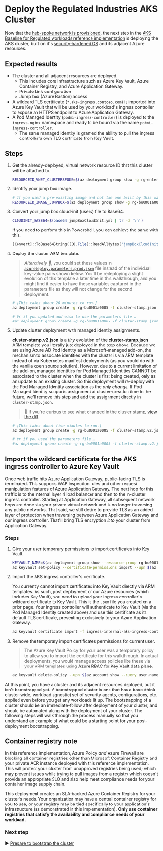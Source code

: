 # Deploy the Regulated Industries AKS Cluster

Now that the [hub-spoke network is provisioned](./08-cluster-networking.md), the next step in the [AKS Baseline for Regulated workloads reference implementation](/) is deploying the AKS cluster, built on it's [security-hardened OS](https://docs.microsoft.com/azure/aks/security-hardened-vm-host-image) and its adjacent Azure resources.

## Expected results

* The cluster and all adjacent resources are deployed.
  * This includes core infrastructure such as Azure Key Vault, Azure Container Registry, and Azure Application Gateway.
  * Private Link configuration
  * Jump box (Azure Bastion) access
* A wildcard TLS certificate (`*.aks-ingress.contoso.com`) is imported into Azure Key Vault that will be used by your workload's ingress controller to expose an HTTPS endpoint to Azure Application Gateway.
* A Pod Managed Identity (`podmi-ingress-controller`) is deployed to the `ingress-nginx` namespace and ready to be bound via the name `podmi-ingress-controller`.
  * The same managed identity is granted the ability to pull the ingress controller's own TLS certificate from Key Vault.

## Steps

1. Get the already-deployed, virtual network resource ID that this cluster will be attached to.

   ```bash
   RESOURCEID_VNET_CLUSTERSPOKE=$(az deployment group show -g rg-enterprise-networking-spokes -n spoke-BU0001A0005-01 --query properties.outputs.clusterVnetResourceId.value -o tsv)
   ```

1. Identify your jump box image.

   ```bash
   # If you used a pre-existing image and not the one built by this walk through, replace the command below with the resource id of that image.
   RESOURCEID_IMAGE_JUMPBOX=$(az deployment group show -g rg-bu0001a0005 -n CreateJumpBoxImageTemplate --query 'properties.outputs.distributedImageResourceId.value' -o tsv)
   ```

1. Convert your jump box cloud-init (users) file to Base64.

   ```bash
   CLOUDINIT_BASE64=$(base64 jumpBoxCloudInit.yml | tr -d '\n')
   ```

   If you need to perform this in Powershell, you can achieve the same with this.

   ```powershell
   [Convert]::ToBase64String([IO.File]::ReadAllBytes('jumpBoxCloudInit.yml'))
   ```

1. Deploy the cluster ARM template.

   > _Alteratively 🛑_, you could set these values in [`azuredeploy.parameters.prod.json`](../../azuredeploy.parameters.prod.json) file instead of the individual key-value pairs shown below. You'll be redeploying a slight evolution of this template a later time in this walkthrough, and you might find it easier to have these variables captured in the parameters file as they will not change for the second deployment.

   ```bash
   # [This takes about 20 minutes to run.]
   az deployment group create -g rg-bu0001a0005 -f cluster-stamp.json -p targetVnetResourceId=${RESOURCEID_VNET_CLUSTERSPOKE} clusterAdminAadGroupObjectId=${AADOBJECTID_GROUP_CLUSTERADMIN} k8sControlPlaneAuthorizationTenantId=${TENANTID_K8SRBAC} appGatewayListenerCertificate=${APP_GATEWAY_LISTENER_CERTIFICATE_BASE64} aksIngressControllerCertificate=${INGRESS_CONTROLLER_CERTIFICATE_BASE64} jumpBoxImageResourceId=${RESOURCEID_IMAGE_JUMPBOX} jumpBoxCloudInitAsBase64=${CLOUDINIT_BASE64}

   # Or if you updated and wish to use the parameters file …
   #az deployment group create -g rg-bu0001a0005 -f cluster-stamp.json -p "@azuredeploy.parameters.prod.json"
   ```

1. Update cluster deployment with managed identity assignments.

   **cluster-stamp.v2.json** is a _tiny_ evolution of the **cluster-stamp.json** ARM template you literally just deployed in the step above. Because we are using Azure AD Pod Identity as a Microsoft-managed add-on, the mechanism to associate identities with the cluster is via ARM template instead of via Kubernetes manifest deployments (as you would do with the vanilla open source solution). However, due to a current limitation of the add-on, managed identities for Pod Managed Identities CANNOT be associated to the cluster when the cluster is first being created, only as an update to an existing cluster. So this deployment will re-deploy with the Pod Managed Identity association as the _only change_. If Pod Managed Identity supports assignment at cluster-creation time in the future, we'll remove this step and add the assignment directly in `cluster-stamp.json`.

   > :eyes: If you're curious to see what changed in the cluster stamp, [view the diff](https://diffviewer.azureedge.net/?l=https://raw.githubusercontent.com/mspnp/aks-baseline-regulated/main/cluster-stamp.json&r=https://raw.githubusercontent.com/mspnp/aks-baseline-regulated/main/cluster-stamp.v2.json).

   ```bash
   # [This takes about five minutes to run.]
   az deployment group create -g rg-bu0001a0005 -f cluster-stamp.v2.json -p targetVnetResourceId=${RESOURCEID_VNET_CLUSTERSPOKE} clusterAdminAadGroupObjectId=${AADOBJECTID_GROUP_CLUSTERADMIN} k8sControlPlaneAuthorizationTenantId=${TENANTID_K8SRBAC} appGatewayListenerCertificate=${APP_GATEWAY_LISTENER_CERTIFICATE} aksIngressControllerCertificate=${AKS_INGRESS_CONTROLLER_CERTIFICATE_BASE64} jumpBoxImageResourceId=${RESOURCEID_IMAGE_JUMPBOX} jumpBoxCloudInitAsBase64=${CLOUDINIT_BASE64}

   # Or if you used the parameters file …
   #az deployment group create -g rg-bu0001a0005 -f cluster-stamp.v2.json -p "@azuredeploy.parameters.prod.json"
   ```

## Import the wildcard certificate for the AKS ingress controller to Azure Key Vault

Once web traffic hits Azure Application Gateway, public-facing TLS is terminated. This supports WAF inspection rules and other request manipulation features of Azure Application Gateway. The next hop for this traffic is to the internal layer 4 load balancer and then to the in-cluster ingress controller. Starting at Application Gateway, all subsequent network hops are done via your private virtual network and is no longer traversing any public networks. That said, we still desire to provide TLS as an added layer of protection when traversing between Azure Application Gateway and our ingress controller. That'll bring TLS encryption _into_ your cluster from Application Gateway.

### Steps

1. Give your user temporary permissions to import certificates into Key Vault.

   ```bash
   KEYVAULT_NAME=$(az deployment group show --resource-group rg-bu0001a0005 -n cluster-stamp --query properties.outputs.keyVaultName.value -o tsv)
   az keyvault set-policy --certificate-permissions import --upn $(az account show --query user.name -o tsv) -n $KEYVAULT_NAME
   ```

1. Import the AKS ingress controller's certificate.

   You currently cannot import certificates into Key Vault directly via ARM templates. As such, post deployment of our Azure resources (which includes Key Vault), you need to upload your ingress controller's wildcard certificate to Key Vault. This is the `.pem` file you created on a prior page. Your ingress controller will authenticate to Key Vault (via the Pod Managed Identity created above) and use this certificate as its default TLS certificate, presenting exclusively to your Azure Application Gateway.

   ```bash
   az keyvault certificate import -f ingress-internal-aks-ingress-contoso-com-tls.pem -n ingress-internal-aks-ingress-contoso-com-tls --vault-name $KEYVAULT_NAME
   ```

1. Remove the temporary import certificates permissions for current user.

   > The Azure Key Vault Policy for your user was a temporary policy to allow you to import the certificate for this walkthrough. In actual deployments, you would manage access policies like these via your ARM templates using [Azure RBAC for Key Vault data plane](https://docs.microsoft.com/azure/key-vault/general/secure-your-key-vault#data-plane-and-access-policies).

   ```bash
   az keyvault delete-policy --upn $(az account show --query user.name -o tsv) -n $KEYVAULT_NAME
   ```

At this point, you have a cluster and its adjacent resources deployed, but it isn't bootstrapped yet. A bootstrapped cluster is one that has a base (think cluster-wide, workload agnostic) set of security agents, configurations, etc. applied even before you get any workloads lit up. The bootstrapping of a cluster should be an immediate-follow after deployment of your cluster, and should be automated along with the deployment of your cluster. The following steps will walk through the process manually so that you understand an example of what could be a starting point for your post-deployment bootstrapping.

## Container registry note

In this reference implementation, Azure Policy _and_ Azure Firewall are blocking all container registries other than Microsoft Container Registry and your private ACR instance deployed with this reference implementation. This will protect your cluster from unapproved registries being used; which may prevent issues while trying to pull images from a registry which doesn't provide an appropriate SLO and also help meet compliance needs for your container image supply chain.

This deployment creates an SLA-backed Azure Container Registry for your cluster's needs. Your organization may have a central container registry for you to use, or your registry may be tied specifically to your application's infrastructure (as demonstrated in this implementation). **Only use container registries that satisfy the availability and compliance needs of your workload.**

### Next step

:arrow_forward: [Prepare to bootstrap the cluster](./10-registry-quarantine.md)
